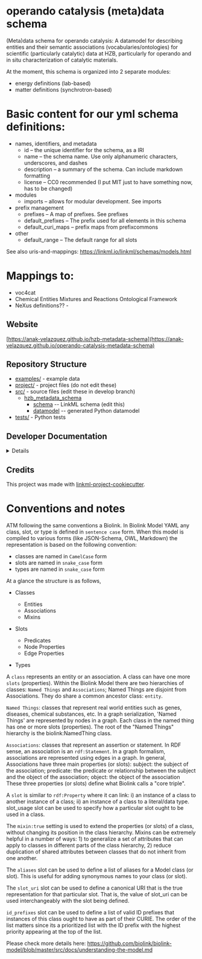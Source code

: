 # operando catalysis (meta)data schema

(Meta)data schema for operando catalysis: A datamodel for describing entities and their semantic associations (vocabularies/ontologies) for scientific (particularly catalytic) data at HZB, particularly for operando and in situ characterization of catalytic materials.

At the moment, this schema is organized into 2 separate modules:
* energy definitions (lab-based)
* matter definitions (synchrotron-based)

# Basic content for our yml schema definitions:
* names, identifiers, and metadata
  * id – the unique identifier for the schema, as a IRI
  * name – the schema name. Use only alphanumeric characters, underscores, and dashes
  * description – a summary of the schema. Can include markdown formatting
  * license – CC0 recommended (I put MIT just to have something now, has to be changed)
* modules
  * imports – allows for modular development. See imports
* prefix management
  * prefixes – A map of prefixes. See prefixes
  * default_prefixes – The prefix used for all elements in this schema
  * default_curi_maps – prefix maps from prefixcommons
* other
  * default_range – The default range for all slots

See also uris-and-mappings: https://linkml.io/linkml/schemas/models.html 
  
# Mappings to: 
* voc4cat
* Chemical Entities Mixtures and Reactions Ontological Framework
* NeXus definitions?? -

## Website

[https://anak-velazquez.github.io/hzb-metadata-schema](https://anak-velazquez.github.io/operando-catalysis-metadata-schema)

## Repository Structure

* [examples/](examples/) - example data
* [project/](project/) - project files (do not edit these)
* [src/](src/) - source files (edit these in develop branch)
  * [hzb_metadata_schema](src/hzb_metadata_schema)
    * [schema](src/hzb_metadata_schema/schema) -- LinkML schema
      (edit this)
    * [datamodel](src/hzb_metadata_schema/datamodel) -- generated
      Python datamodel
* [tests/](tests/) - Python tests

## Developer Documentation

<details>
Use the `make` command to generate project artefacts:

* `make all`: make everything
* `make deploy`: deploys site
</details>

## Credits

This project was made with
[linkml-project-cookiecutter](https://github.com/linkml/linkml-project-cookiecutter).




# Conventions and notes
ATM following the same conventions a Biolink. In Biolink Model YAML any class, slot, or type is defined in `sentence case`  form. When this model is compiled to various forms (like JSON-Schema, OWL, Markdown) the representation is based on the following convention:

- classes are named in `CamelCase`  form
- slots are named in `snake_case` form
- types are named in `snake_case` form

At a glance the structure is as follows,
- Classes

  - Entities
  - Associations
  - Mixins
- Slots
  - Predicates
  - Node Properties
  - Edge Properties
- Types

A `class` represents an entity or an association. A class can have one more `slots` (properties). Within the Biolink Model there are two hierarchies of classes: `Named Things` and `Associations`; Named Things are disjoint from Associations. They do share a common ancestor class: `entity`.

`Named Things`: classes that represent real world entities such as genes, diseases, chemical substances, etc. In a graph serialization, 'Named Things' are represented by nodes in a graph. Each class in the named thing has one or more slots (properties). The root of the "Named Things" hierarchy is the biolink:NamedThing class.

`Associations`: classes that represent an assertion or statement. In RDF sense, an association is an `rdf:Statement`. In a graph formalism, associations are represented using edges in a graph. In general, Associations have three main properties (or slots): subject: the subject of the association; predicate: the predicate or relationship between the subject and the object of the association; object: the object of the association These three properties (or slots) define what Biolink calls a "core triple".

A `slot` is similar to `rdf:Property` where it can link: i) an instance of a class to another instance of a class; ii) an instance of a class to a literal/data type. slot_usage slot can be used to specify how a particular slot ought to be used in a class.

The `mixin:true` setting is used to extend the properties (or slots) of a class, without changing its position in the class hierarchy. Mixins can be extremely helpful in a number of ways: 1) to generalize a set of attributes that can apply to classes in different parts of the class hierarchy, 2) reduce duplication of shared attributes between classes that do not inherit from one another.

The `aliases` slot can be used to define a list of aliases for a Model class (or slot). This is useful for adding synonymous names to your class (or slot).


The `slot_uri` slot can be used to define a canonical URI that is the true representation for that particular slot. That is, the value of slot_uri can be used interchangeably with the slot being defined.

`id_prefixes` slot can be used to define a list of valid ID prefixes that instances of this class ought to have as part of their CURIE. The order of the list matters since its a prioritized list with the ID prefix with the highest priority appearing at the top of the list.

Please check more details here: https://github.com/biolink/biolink-model/blob/master/src/docs/understanding-the-model.md 

